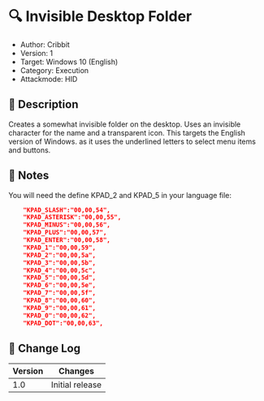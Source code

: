 # :mag: Invisible Desktop Folder
* Author: Cribbit 
* Version: 1
* Target: Windows 10 (English)
* Category: Execution
* Attackmode: HID

## :book: Description
Creates a somewhat invisible folder on the desktop.
Uses an invisible character for the name and a transparent icon.
This targets the English version of Windows. as it uses the underlined letters to select menu items and buttons.

## :musical_note: Notes
You will need the define KPAD_2 and KPAD_5 in your language file:
```JSON
    "KPAD_SLASH":"00,00,54",
    "KPAD_ASTERISK":"00,00,55",
    "KPAD_MINUS":"00,00,56",
    "KPAD_PLUS":"00,00,57",
    "KPAD_ENTER":"00,00,58",
    "KPAD_1":"00,00,59",
    "KPAD_2":"00,00,5a",
    "KPAD_3":"00,00,5b",
    "KPAD_4":"00,00,5c",
    "KPAD_5":"00,00,5d",
    "KPAD_6":"00,00,5e",
    "KPAD_7":"00,00,5f",
    "KPAD_8":"00,00,60",
    "KPAD_9":"00,00,61",
    "KPAD_0":"00,00,62",
    "KPAD_DOT":"00,00,63",
```


## :page_facing_up: Change Log
| Version | Changes                       |
| ------- | ------------------------------|
| 1.0     | Initial release               |
